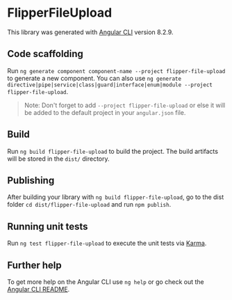 # FlipperFileUpload

This library was generated with [Angular CLI](https://github.com/angular/angular-cli) version 8.2.9.

## Code scaffolding

Run `ng generate component component-name --project flipper-file-upload` to generate a new component. You can also use `ng generate directive|pipe|service|class|guard|interface|enum|module --project flipper-file-upload`.
> Note: Don't forget to add `--project flipper-file-upload` or else it will be added to the default project in your `angular.json` file. 

## Build

Run `ng build flipper-file-upload` to build the project. The build artifacts will be stored in the `dist/` directory.

## Publishing

After building your library with `ng build flipper-file-upload`, go to the dist folder `cd dist/flipper-file-upload` and run `npm publish`.

## Running unit tests

Run `ng test flipper-file-upload` to execute the unit tests via [Karma](https://karma-runner.github.io).

## Further help

To get more help on the Angular CLI use `ng help` or go check out the [Angular CLI README](https://github.com/angular/angular-cli/blob/master/README.md).
